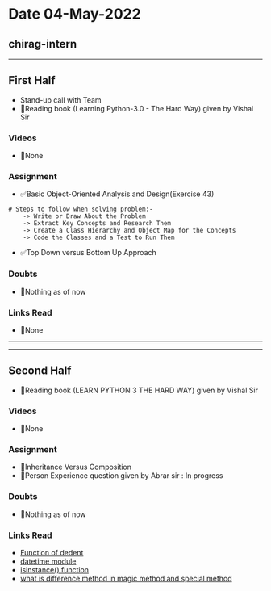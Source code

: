 # Date 04-May-2022

## chirag-intern

<hr>

## First Half

- Stand-up call with Team
- 🔄Reading book (Learning Python-3.0 - The Hard Way)
  given by Vishal Sir

### Videos

- 🚫None

### Assignment

- ✅Basic Object-Oriented Analysis and Design(Exercise 43)

```
# Steps to follow when solving problem:-
    -> Write or Draw About the Problem
    -> Extract Key Concepts and Research Them
    -> Create a Class Hierarchy and Object Map for the Concepts
    -> Code the Classes and a Test to Run Them
```

- ✅Top Down versus Bottom Up Approach

### Doubts

- 🚫Nothing as of now

### Links Read

- 🚫None

<hr>
<hr>

## Second Half

- 🔄Reading book (LEARN PYTHON 3 THE HARD WAY)
  given by Vishal Sir

### Videos

- 🚫None

### Assignment

- 🔄Inheritance Versus Composition
- 🔄Person Experience question given by Abrar sir : In progress

### Doubts

- 🚫Nothing as of now

### Links Read

- [Function of dedent](https://stackoverflow.com/questions/47112012/whats-the-function-of-dedent-in-python)
- [datetime module](https://www.geeksforgeeks.org/python-datetime-module/)
- [isinstance() function ](https://www.w3schools.com/python/ref_func_isinstance.asp)
- [what is difference method in magic method and special method](https://dbader.org/blog/python-dunder-methods#:~:text=In%20Python%2C%20special%20methods%20are,__%20or%20__str__%20.)
